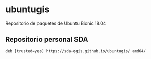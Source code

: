 # ubuntugis
Repositorio de paquetes de Ubuntu Bionic 18.04

## Repositorio personal SDA

```
deb [trusted=yes] https://sda-qgis.github.io/ubuntugis/ amd64/
```
